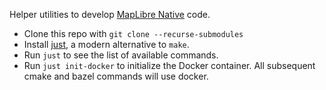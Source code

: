 Helper utilities to develop [MapLibre Native](https://github.com/maplibre/maplibre-native) code.

* Clone this repo with `git clone --recurse-submodules`
* Install [just](https://github.com/casey/just#readme), a modern alternative to `make`.
* Run `just` to see the list of available commands.
* Run `just init-docker` to initialize the Docker container. All subsequent cmake and bazel commands will use docker.
